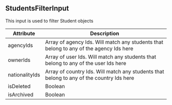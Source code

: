 ## StudentsFilterInput

This input is used to filter Student objects

Attribute | Description
--- | ---
agencyIds | Array of agency Ids. Will match any students that belong to any of the agency Ids here
ownerIds | Array of user Ids. Will match any students that belong to any of the user Ids here
nationalityIds | Array of country Ids. Will match any students that belong to any of the country Ids here
isDeleted | Boolean
isArchived | Boolean